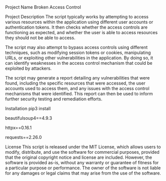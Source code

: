 Project Name
Broken Access Control 

Project Description
The script typically works by attempting to access various resources within the application using different user accounts or authentication tokens. It then checks whether the access controls are functioning as expected, and whether the user is able to access resources they should not be able to access.

The script may also attempt to bypass access controls using different techniques, such as modifying session tokens or cookies, manipulating URLs, or exploiting other vulnerabilities in the application. By doing so, it can identify weaknesses in the access control mechanism that could be exploited by attackers.

The script may generate a report detailing any vulnerabilities that were found, including the specific resources that were accessed, the user accounts used to access them, and any issues with the access control mechanisms that were identified. This report can then be used to inform further security testing and remediation efforts.

Installation
pip3 install 

beautifulsoup4==4.9.3

httpx==0.16.1

requests==2.26.0



License
This script is released under the MIT License, which allows users to modify, distribute, and use the software for commercial purposes, provided that the original copyright notice and license are included. 
However, the software is provided as-is, without any warranty or guarantee of fitness for a particular purpose or performance.
The owner of the software is not liable for any damages or legal claims that may arise from the use of the software.

